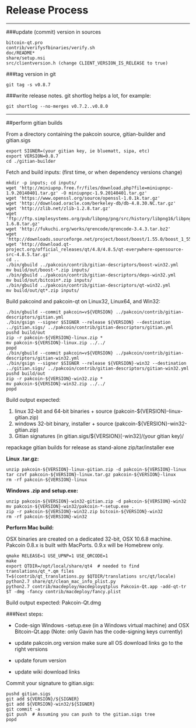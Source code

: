 Release Process
====================

* * *

###update (commit) version in sources


	bitcoin-qt.pro
	contrib/verifysfbinaries/verify.sh
	doc/README*
	share/setup.nsi
	src/clientversion.h (change CLIENT_VERSION_IS_RELEASE to true)

###tag version in git

	git tag -s v0.8.7

###write release notes. git shortlog helps a lot, for example:

	git shortlog --no-merges v0.7.2..v0.8.0

* * *

##perform gitian builds

 From a directory containing the pakcoin source, gitian-builder and gitian.sigs
  
	export SIGNER=(your gitian key, ie bluematt, sipa, etc)
	export VERSION=0.8.7
	cd ./gitian-builder

 Fetch and build inputs: (first time, or when dependency versions change)

	mkdir -p inputs; cd inputs/
	wget 'http://miniupnp.free.fr/files/download.php?file=miniupnpc-1.9.20140401.tar.gz' -O miniupnpc-1.9.20140401.tar.gz'
	wget 'https://www.openssl.org/source/openssl-1.0.1k.tar.gz'
	wget 'http://download.oracle.com/berkeley-db/db-4.8.30.NC.tar.gz'
	wget 'http://zlib.net/zlib-1.2.8.tar.gz'
	wget 'ftp://ftp.simplesystems.org/pub/libpng/png/src/history/libpng16/libpng-1.6.8.tar.gz'
	wget 'http://fukuchi.org/works/qrencode/qrencode-3.4.3.tar.bz2'
	wget 'http://downloads.sourceforge.net/project/boost/boost/1.55.0/boost_1_55_0.tar.bz2'
	wget 'http://download.qt-project.org/official_releases/qt/4.8/4.8.5/qt-everywhere-opensource-src-4.8.5.tar.gz'
	cd ..
	./bin/gbuild ../pakcoin/contrib/gitian-descriptors/boost-win32.yml
	mv build/out/boost-*.zip inputs/
	./bin/gbuild ../pakcoin/contrib/gitian-descriptors/deps-win32.yml
	mv build/out/bitcoin*.zip inputs/
	./bin/gbuild ../pakcoin/contrib/gitian-descriptors/qt-win32.yml
	mv build/out/qt*.zip inputs/

 Build pakcoind and pakcoin-qt on Linux32, Linux64, and Win32:
  
	./bin/gbuild --commit pakcoin=v${VERSION} ../pakcoin/contrib/gitian-descriptors/gitian.yml
	./bin/gsign --signer $SIGNER --release ${VERSION} --destination ../gitian.sigs/ ../pakcoin/contrib/gitian-descriptors/gitian.yml
	pushd build/out
	zip -r pakcoin-${VERSION}-linux.zip *
	mv pakcoin-${VERSION}-linux.zip ../../
	popd
	./bin/gbuild --commit pakcoin=v${VERSION} ../pakcoin/contrib/gitian-descriptors/gitian-win32.yml
	./bin/gsign --signer $SIGNER --release ${VERSION}-win32 --destination ../gitian.sigs/ ../pakcoin/contrib/gitian-descriptors/gitian-win32.yml
	pushd build/out
	zip -r pakcoin-${VERSION}-win32.zip *
	mv pakcoin-${VERSION}-win32.zip ../../
	popd

  Build output expected:

  1. linux 32-bit and 64-bit binaries + source (pakcoin-${VERSION}-linux-gitian.zip)
  2. windows 32-bit binary, installer + source (pakcoin-${VERSION}-win32-gitian.zip)
  3. Gitian signatures (in gitian.sigs/${VERSION}[-win32]/(your gitian key)/

repackage gitian builds for release as stand-alone zip/tar/installer exe

**Linux .tar.gz:**

	unzip pakcoin-${VERSION}-linux-gitian.zip -d pakcoin-${VERSION}-linux
	tar czvf pakcoin-${VERSION}-linux.tar.gz pakcoin-${VERSION}-linux
	rm -rf pakcoin-${VERSION}-linux

**Windows .zip and setup.exe:**

	unzip pakcoin-${VERSION}-win32-gitian.zip -d pakcoin-${VERSION}-win32
	mv pakcoin-${VERSION}-win32/pakcoin-*-setup.exe .
	zip -r pakcoin-${VERSION}-win32.zip bitcoin-${VERSION}-win32
	rm -rf pakcoin-${VERSION}-win32

**Perform Mac build:**

  OSX binaries are created on a dedicated 32-bit, OSX 10.6.8 machine.
  Pakcoin 0.8.x is built with MacPorts.  0.9.x will be Homebrew only.

	qmake RELEASE=1 USE_UPNP=1 USE_QRCODE=1
	make
	export QTDIR=/opt/local/share/qt4  # needed to find translations/qt_*.qm files
	T=$(contrib/qt_translations.py $QTDIR/translations src/qt/locale)
	python2.7 share/qt/clean_mac_info_plist.py
	python2.7 contrib/macdeploy/macdeployqtplus Pakcoin-Qt.app -add-qt-tr $T -dmg -fancy contrib/macdeploy/fancy.plist

 Build output expected: Pakcoin-Qt.dmg

###Next steps:

* Code-sign Windows -setup.exe (in a Windows virtual machine) and
  OSX Bitcoin-Qt.app (Note: only Gavin has the code-signing keys currently)

* update pakcoin.org version
  make sure all OS download links go to the right versions

* update forum version

* update wiki download links

Commit your signature to gitian.sigs:

	pushd gitian.sigs
	git add ${VERSION}/${SIGNER}
	git add ${VERSION}-win32/${SIGNER}
	git commit -a
	git push  # Assuming you can push to the gitian.sigs tree
	popd


